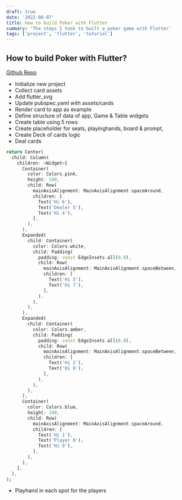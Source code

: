 ```yaml
---
draft: true
date: '2022-08-07'
title: How to build Poker with Flutter
summary: 'The steps I took to built a poker game with Flutter'
tags: ['project', 'flutter', 'tutorial']
---
```


## How to build Poker with Flutter?

[Github Repo](https://github.com/PrimeTimeTran/flutter-TikTok)

- Initialize new project
- Collect card assets
- Add flutter_svg
- Update pubspec.yaml with assets/cards
- Render card to app as example
- Define structure of data of app, Game & Table widgets
- Create table using 5 rows
- Create placeholder for seats, playinghands, board & prompt,
- Create Deck of cards logic
- Deal cards

```dart
return Center(
  child: Column(
    children: <Widget>[
      Container(
        color: Colors.pink,
        height: 100,
        child: Row(
          mainAxisAlignment: MainAxisAlignment.spaceAround,
          children: [
            Text('Hi 6'),
            Text('Dealer 5'),
            Text('Hi 4'),
          ],
        ),
      ),
      Expanded(
        child: Container(
          color: Colors.white,
          child: Padding(
            padding: const EdgeInsets.all(8.0),
            child: Row(
              mainAxisAlignment: MainAxisAlignment.spaceBetween,
              children: [
                Text('Hi 3'),
                Text('Hi 7'),
              ],
            ),
          ),
        ),
      ),
      Expanded(
        child: Container(
          color: Colors.amber,
          child: Padding(
            padding: const EdgeInsets.all(8.0),
            child: Row(
              mainAxisAlignment: MainAxisAlignment.spaceBetween,
              children: [
                Text('Hi 2'),
                Text('Hi 8'),
              ],
            ),
          ),
        ),
      ),
      Container(
        color: Colors.blue,
        height: 100,
        child: Row(
          mainAxisAlignment: MainAxisAlignment.spaceAround,
          children: [
            Text('Hi 1'),
            Text('Player 0'),
            Text('Hi 9'),
          ],
        ),
      ),
    ],
  ),
);
```

- Playhand in each spot for the players
